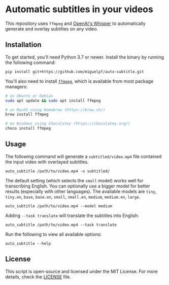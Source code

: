 # Automatic subtitles in your videos

This repository uses `ffmpeg` and [OpenAI's Whisper](https://openai.com/blog/whisper) to automatically generate and overlay subtitles on any video.

## Installation

To get started, you'll need Python 3.7 or newer. Install the binary by running the following command:

    pip install git+https://github.com/m1guelpf/auto-subtitle.git

You'll also need to install [`ffmpeg`](https://ffmpeg.org/), which is available from most package managers:

```bash
# on Ubuntu or Debian
sudo apt update && sudo apt install ffmpeg

# on MacOS using Homebrew (https://brew.sh/)
brew install ffmpeg

# on Windows using Chocolatey (https://chocolatey.org/)
choco install ffmpeg
```

## Usage

The following command will generate a `subtitled/video.mp4` file contained the input video with overlayed subtitles.

    auto_subtitle /path/to/video.mp4 -o subtitled/

The default setting (which selects the `small` model) works well for transcribing English. You can optionally use a bigger model for better results (especially with other languages). The available models are `tiny`, `tiny.en`, `base`, `base.en`, `small`, `small.en`, `medium`, `medium.en`, `large`.

    auto_subtitle /path/to/video.mp4 --model medium

Adding `--task translate` will translate the subtitles into English:

    auto_subtitle /path/to/video.mp4 --task translate

Run the following to view all available options:

    auto_subtitle --help

## License

This script is open-source and licensed under the MIT License. For more details, check the [LICENSE](LICENSE) file.
